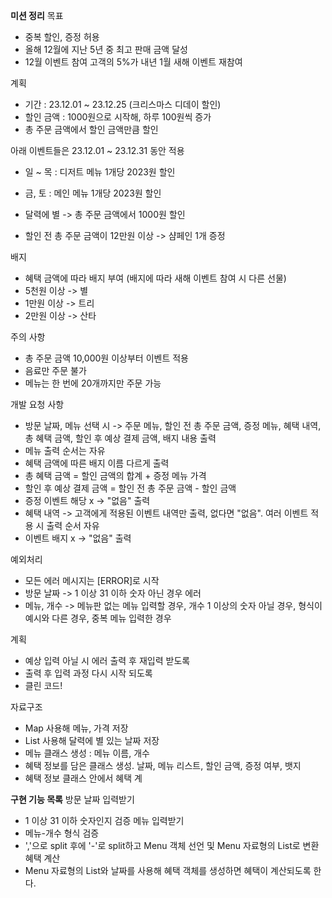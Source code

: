 **미션 정리**
목표
- 중복 할인, 증정 허용
- 올해 12월에 지난 5년 중 최고 판매 금액 달성
- 12월 이벤트 참여 고객의 5%가 내년 1월 새해 이벤트 재참여

계획
- 기간 : 23.12.01 ~  23.12.25 (크리스마스 디데이 할인)
- 할인 금액 : 1000원으로 시작해, 하루 100원씩 증가
- 총 주문 금액에서 할인 금액만큼 할인

아래 이벤트들은 23.12.01 ~  23.12.31 동안 적용
- 일 ~ 목 : 디저트 메뉴 1개당 2023원 할인
- 금, 토 : 메인 메뉴 1개당 2023원 할인

- 달력에 별 -> 총 주문 금액에서 1000원 할인

- 할인 전 총 주문 금액이 12만원 이상 -> 샴페인 1개 증정

배지
- 혜택 금액에 따라 배지 부여 (배지에 따라 새해 이벤트 참여 시 다른 선물)
- 5천원 이상 -> 별
- 1만원 이상 -> 트리
- 2만원 이상 -> 산타

주의 사항
- 총 주문 금액 10,000원 이상부터 이벤트 적용
- 음료만 주문 불가
- 메뉴는 한 번에 20개까지만 주문 가능

개발 요청 사항
- 방문 날짜, 메뉴 선택 시 -> 주문 메뉴, 할인 전 총 주문 금액, 증정 메뉴, 혜택 내역, 총 혜택 금액, 할인 후 예상 결제 금액, 배지 내용 출력
- 메뉴 출력 순서는 자유
- 혜택 금액에 따른 배지 이름 다르게 출력
- 총 혜택 금액 = 할인 금액의 합계 + 증정 메뉴 가격
- 할인 후 예상 결제 금액 = 할인 전 총 주문 금액 - 할인 금액
- 증정 이벤트 해당 x -> "없음" 출력
- 혜택 내역 -> 고객에게 적용된 이벤트 내역만 출력, 없다면 "없음". 여러 이벤트 적용 시 출력 순서 자유
- 이벤트 배지 x -> "없음" 출력

예외처리
- 모든 에러 메시지는 [ERROR]로 시작
- 방문 날짜 -> 1 이상 31 이하 숫자 아닌 경우 에러
- 메뉴, 개수 -> 메뉴판 없는 메뉴 입력할 경우, 개수 1 이상의 숫자 아닐 경우, 형식이 예시와 다른 경우, 중복 메뉴 입력한 경우

계획
- 예상 입력 아닐 시 에러 출력 후 재입력 받도록
- 출력 후 입력 과정 다시 시작 되도록
- 클린 코드!

자료구조
- Map 사용해 메뉴, 가격 저장
- List 사용해 달력에 별 있는 날짜 저장
- 메뉴 클래스 생성 : 메뉴 이름, 개수
- 혜택 정보를 담은 클래스 생성. 날짜, 메뉴 리스트, 할인 금액, 증정 여부, 뱃지
- 혜택 정보 클래스 안에서 혜택 계

**구현 기능 목록**
방문 날짜 입력받기
- 1 이상 31 이하 숫자인지 검증
메뉴 입력받기
- 메뉴-개수 형식 검증
- ','으로 split 후에 '-'로 split하고 Menu 객체 선언 및 Menu 자료형의 List로 변환
혜택 계산
- Menu 자료형의 List와 날짜를 사용해 혜택 객체를 생성하면 혜택이 계산되도록 한다.
